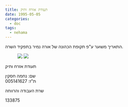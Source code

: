 ```yaml
---
title: תעודת אזרח ותיק
date: 1995-05-05
categories:
  - doc
tags:
  - nehama
---
```


התאריך משוער ע"פ תקופת הכהונה של אורה נמיר בתפקיד השרה.

<figure class="half">
    <a  href="/haskindocs/assets/images/1995-05-05-senior-citizen-1.jpg">
    <img src="/haskindocs/assets/images/1995-05-05-senior-citizen-1.jpg"></a>
    <a  href="/haskindocs/assets/images/1995-05-05-senior-citizen-2.jpg">
    <img src="/haskindocs/assets/images/1995-05-05-senior-citizen-2.jpg"></a>
</figure>

תעודת אזרח ותיק

שם: נחמה חסקין  
ת"ז: 005141627

שרת העבודה והרווחה

133875
